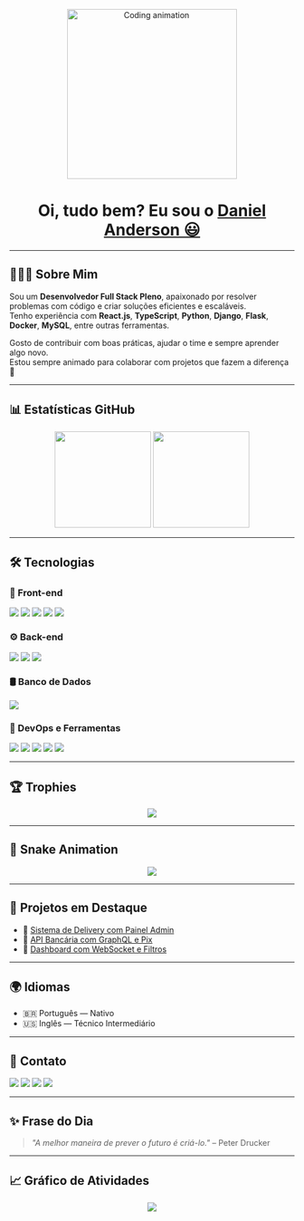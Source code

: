 <!-- Banner animado -->
<p align="center">
  <img src="https://media.giphy.com/media/qgQUggAC3Pfv687qPC/giphy.gif" width="300" alt="Coding animation" />
</p>

<h1 align="center">
  Oi, tudo bem? Eu sou o  
  <a href="https://www.linkedin.com/in/daniel-anderson-739bb31a9/" target="_blank">Daniel Anderson 😃</a>
</h1>

<p align="center">

</p>

---

## 👨🏿‍💻 Sobre Mim

Sou um **Desenvolvedor Full Stack Pleno**, apaixonado por resolver problemas com código e criar soluções eficientes e escaláveis.  
Tenho experiência com **React.js**, **TypeScript**, **Python**, **Django**, **Flask**, **Docker**, **MySQL**, entre outras ferramentas.

Gosto de contribuir com boas práticas, ajudar o time e sempre aprender algo novo.  
Estou sempre animado para colaborar com projetos que fazem a diferença 🚀

---

## 📊 Estatísticas GitHub

<div align="center">
  <img height="170em" src="https://github-readme-stats.vercel.app/api?username=danielandersonBC96&show_icons=true&theme=dracula&include_all_commits=true&count_private=true"/>
  <img height="170em" src="https://github-readme-stats.vercel.app/api/top-langs/?username=danielandersonBC96&layout=compact&langs_count=10&theme=dracula"/>
</div>

---

## 🛠️ Tecnologias

### 🚀 Front-end
<div>
  <img src="https://img.shields.io/badge/React-20232A?style=for-the-badge&logo=react&logoColor=61DAFB"/>
  <img src="https://img.shields.io/badge/TypeScript-007ACC?style=for-the-badge&logo=typescript&logoColor=white"/>
  <img src="https://img.shields.io/badge/JavaScript-F7DF1E?style=for-the-badge&logo=javascript&logoColor=black"/>
  <img src="https://img.shields.io/badge/HTML5-E34F26?style=for-the-badge&logo=html5&logoColor=white"/>
  <img src="https://img.shields.io/badge/CSS3-1572B6?style=for-the-badge&logo=css3&logoColor=white"/>
</div>

### ⚙️ Back-end
<div>
  <img src="https://img.shields.io/badge/Python-3776AB?style=for-the-badge&logo=python&logoColor=white"/>
  <img src="https://img.shields.io/badge/Django-092E20?style=for-the-badge&logo=django&logoColor=white"/>
  <img src="https://img.shields.io/badge/Flask-000000?style=for-the-badge&logo=flask&logoColor=white"/>
</div>

### 🛢️ Banco de Dados
<div>
  <img src="https://img.shields.io/badge/MySQL-005C84?style=for-the-badge&logo=mysql&logoColor=white"/>
</div>

### 🧰 DevOps e Ferramentas
<div>
  <img src="https://img.shields.io/badge/Docker-2496ED?style=for-the-badge&logo=docker&logoColor=white"/>
  <img src="https://img.shields.io/badge/Kubernetes-326CE5?style=for-the-badge&logo=kubernetes&logoColor=white"/>
  <img src="https://img.shields.io/badge/Git-F05032?style=for-the-badge&logo=git&logoColor=white"/>
  <img src="https://img.shields.io/badge/Jira-0052CC?style=for-the-badge&logo=jira&logoColor=white"/>
  <img src="https://img.shields.io/badge/DBeaver-543994?style=for-the-badge&logo=dbeaver&logoColor=white"/>
</div>

---

## 🏆 Trophies

<p align="center">
  <img src="https://github-profile-trophy.vercel.app/?username=danielandersonBC96&theme=dracula&row=2&column=4&no-frame=true&margin-w=15"/>
</p>

---

## 🐍 Snake Animation

<p align="center">
  <img src="https://raw.githubusercontent.com/danielandersonBC96/danielandersonBC96/output/github-contribution-grid-snake.svg"/>
</p>

---

## 📌 Projetos em Destaque

- 🔗 [Sistema de Delivery com Painel Admin](https://github.com/danielandersonBC96/sistema-delivery)  
- 🔗 [API Bancária com GraphQL e Pix](https://github.com/danielandersonBC96/api-bancaria-pix)  
- 🔗 [Dashboard com WebSocket e Filtros](https://github.com/danielandersonBC96/admin-dashboard-orders)  

---

## 🌍 Idiomas

- 🇧🇷 Português — Nativo  
- 🇺🇸 Inglês — Técnico Intermediário

---

## 💬 Contato

<a href="mailto:dev.danielanderson@gmail.com.br"><img src="https://img.shields.io/badge/Email-D14836?style=for-the-badge&logo=gmail&logoColor=white"/></a>
<a href="https://www.linkedin.com/in/daniel-anderson-739bb31a9/" target="_blank"><img src="https://img.shields.io/badge/-LinkedIn-%230077B5?style=for-the-badge&logo=linkedin&logoColor=white"/></a>
<a href="https://wa.me/5592982869627" target="_blank"><img src="https://img.shields.io/badge/-WhatsApp-25D366?style=for-the-badge&logo=whatsapp&logoColor=white"/></a>
<a href="https://danielanderson.vercel.app/" target="_blank"><img src="https://img.shields.io/badge/Portfólio-000000?style=for-the-badge&logo=vercel&logoColor=white"/></a>

---

## ✨ Frase do Dia

> _"A melhor maneira de prever o futuro é criá-lo."_ – Peter Drucker

---

## 📈 Gráfico de Atividades

<p align="center">
  <img src="https://github-readme-activity-graph.vercel.app/graph?username=danielandersonBC96&theme=dracula&hide_border=true"/>
</p>





